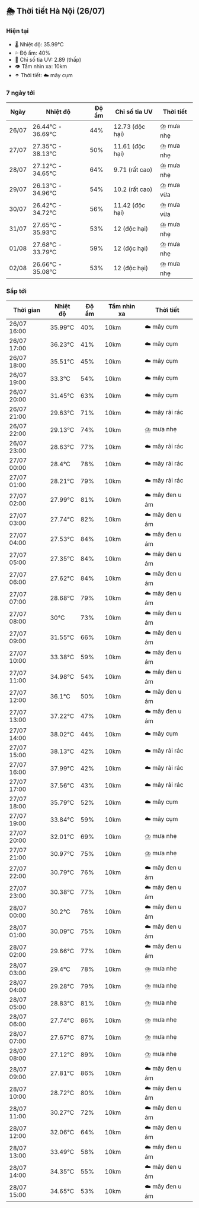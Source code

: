 ## 🌦️ Thời tiết Hà Nội (26/07)

### Hiện tại

- 🌡️ Nhiệt độ: 35.99℃
- 💦 Độ ẩm: 40%
- 🌟 Chỉ số tia UV: 2.89 (thấp)
- 👁️ Tầm nhìn xa: 10km
- ☂️ Thời tiết: ☁️ mây cụm

### 7 ngày tới

| Ngày | Nhiệt độ | Độ ẩm | Chỉ số tia UV | Thời tiết |
| --- | --- | --- | --- | --- |
| 26/07 | 26.44℃ - 36.69℃ | 44% | 12.73 (độc hại) | ⛈️ mưa nhẹ |
| 27/07 | 27.35℃ - 38.13℃ | 50% | 11.61 (độc hại) | ⛈️ mưa nhẹ |
| 28/07 | 27.12℃ - 34.65℃ | 64% | 9.71 (rất cao) | ⛈️ mưa nhẹ |
| 29/07 | 26.13℃ - 34.96℃ | 54% | 10.2 (rất cao) | ⛈️ mưa vừa |
| 30/07 | 26.42℃ - 34.72℃ | 56% | 11.42 (độc hại) | ⛈️ mưa vừa |
| 31/07 | 27.65℃ - 35.93℃ | 53% | 12 (độc hại) | ⛈️ mưa nhẹ |
| 01/08 | 27.68℃ - 33.79℃ | 59% | 12 (độc hại) | ⛈️ mưa nhẹ |
| 02/08 | 26.66℃ - 35.08℃ | 53% | 12 (độc hại) | ⛈️ mưa nhẹ |

### Sắp tới

| Thời gian | Nhiệt độ | Độ ẩm | Tầm nhìn xa | Thời tiết |
| --- | --- | --- | --- | --- |
| 26/07 16:00 | 35.99℃ | 40% | 10km | ☁️ mây cụm |
| 26/07 17:00 | 36.23℃ | 41% | 10km | ☁️ mây cụm |
| 26/07 18:00 | 35.51℃ | 45% | 10km | ☁️ mây cụm |
| 26/07 19:00 | 33.3℃ | 54% | 10km | ☁️ mây cụm |
| 26/07 20:00 | 31.45℃ | 63% | 10km | ☁️ mây cụm |
| 26/07 21:00 | 29.63℃ | 71% | 10km | ☁️ mây rải rác |
| 26/07 22:00 | 29.13℃ | 74% | 10km | ⛈️ mưa nhẹ |
| 26/07 23:00 | 28.63℃ | 77% | 10km | ☁️ mây rải rác |
| 27/07 00:00 | 28.4℃ | 78% | 10km | ☁️ mây rải rác |
| 27/07 01:00 | 28.21℃ | 79% | 10km | ☁️ mây rải rác |
| 27/07 02:00 | 27.99℃ | 81% | 10km | ☁️ mây đen u ám |
| 27/07 03:00 | 27.74℃ | 82% | 10km | ☁️ mây đen u ám |
| 27/07 04:00 | 27.53℃ | 84% | 10km | ☁️ mây đen u ám |
| 27/07 05:00 | 27.35℃ | 84% | 10km | ☁️ mây đen u ám |
| 27/07 06:00 | 27.62℃ | 84% | 10km | ☁️ mây đen u ám |
| 27/07 07:00 | 28.68℃ | 79% | 10km | ☁️ mây đen u ám |
| 27/07 08:00 | 30℃ | 73% | 10km | ☁️ mây đen u ám |
| 27/07 09:00 | 31.55℃ | 66% | 10km | ☁️ mây đen u ám |
| 27/07 10:00 | 33.38℃ | 59% | 10km | ☁️ mây đen u ám |
| 27/07 11:00 | 34.98℃ | 54% | 10km | ☁️ mây đen u ám |
| 27/07 12:00 | 36.1℃ | 50% | 10km | ☁️ mây đen u ám |
| 27/07 13:00 | 37.22℃ | 47% | 10km | ☁️ mây đen u ám |
| 27/07 14:00 | 38.02℃ | 44% | 10km | ☁️ mây cụm |
| 27/07 15:00 | 38.13℃ | 42% | 10km | ☁️ mây rải rác |
| 27/07 16:00 | 37.99℃ | 42% | 10km | ☁️ mây rải rác |
| 27/07 17:00 | 37.56℃ | 43% | 10km | ☁️ mây rải rác |
| 27/07 18:00 | 35.79℃ | 52% | 10km | ☁️ mây cụm |
| 27/07 19:00 | 33.84℃ | 59% | 10km | ☁️ mây cụm |
| 27/07 20:00 | 32.01℃ | 69% | 10km | ⛈️ mưa nhẹ |
| 27/07 21:00 | 30.97℃ | 75% | 10km | ⛈️ mưa nhẹ |
| 27/07 22:00 | 30.79℃ | 76% | 10km | ☁️ mây đen u ám |
| 27/07 23:00 | 30.38℃ | 77% | 10km | ☁️ mây đen u ám |
| 28/07 00:00 | 30.2℃ | 76% | 10km | ☁️ mây đen u ám |
| 28/07 01:00 | 30.09℃ | 75% | 10km | ☁️ mây đen u ám |
| 28/07 02:00 | 29.66℃ | 77% | 10km | ☁️ mây đen u ám |
| 28/07 03:00 | 29.4℃ | 78% | 10km | ⛈️ mưa nhẹ |
| 28/07 04:00 | 29.28℃ | 79% | 10km | ⛈️ mưa nhẹ |
| 28/07 05:00 | 28.83℃ | 81% | 10km | ⛈️ mưa nhẹ |
| 28/07 06:00 | 27.74℃ | 86% | 10km | ⛈️ mưa nhẹ |
| 28/07 07:00 | 27.67℃ | 87% | 10km | ⛈️ mưa nhẹ |
| 28/07 08:00 | 27.12℃ | 89% | 10km | ⛈️ mưa nhẹ |
| 28/07 09:00 | 27.81℃ | 86% | 10km | ☁️ mây đen u ám |
| 28/07 10:00 | 28.72℃ | 80% | 10km | ☁️ mây đen u ám |
| 28/07 11:00 | 30.27℃ | 72% | 10km | ☁️ mây đen u ám |
| 28/07 12:00 | 32.06℃ | 64% | 10km | ☁️ mây đen u ám |
| 28/07 13:00 | 33.49℃ | 58% | 10km | ☁️ mây đen u ám |
| 28/07 14:00 | 34.35℃ | 55% | 10km | ☁️ mây đen u ám |
| 28/07 15:00 | 34.65℃ | 53% | 10km | ☁️ mây đen u ám |
